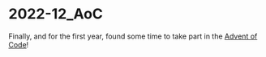 # 2022-12_AoC
Finally, and for the first year, found some time to take part in the [Advent of Code](https://adventofcode.com)!